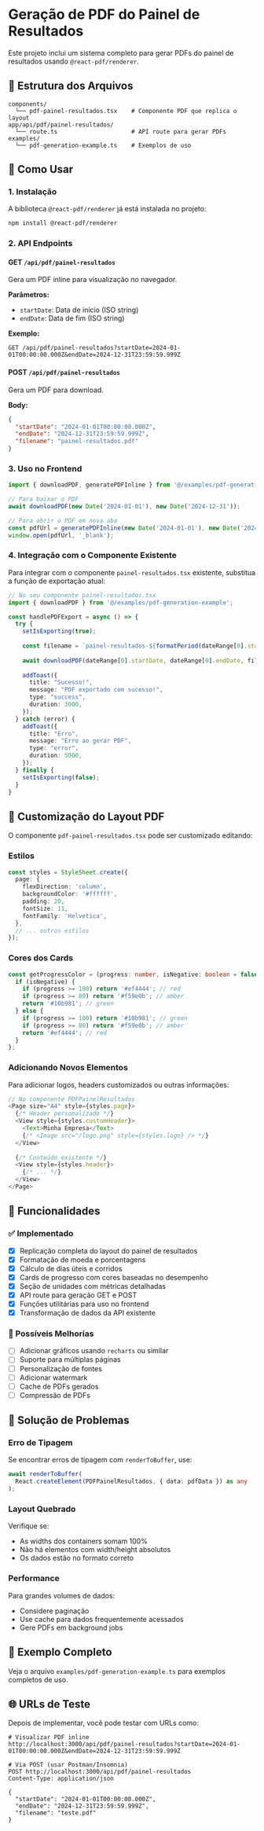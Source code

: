 # Geração de PDF do Painel de Resultados

Este projeto inclui um sistema completo para gerar PDFs do painel de resultados usando `@react-pdf/renderer`.

## 📁 Estrutura dos Arquivos

```
components/
  └── pdf-painel-resultados.tsx    # Componente PDF que replica o layout
app/api/pdf/painel-resultados/
  └── route.ts                     # API route para gerar PDFs
examples/
  └── pdf-generation-example.ts    # Exemplos de uso
```

## 🚀 Como Usar

### 1. Instalação

A biblioteca `@react-pdf/renderer` já está instalada no projeto:

```bash
npm install @react-pdf/renderer
```

### 2. API Endpoints

#### GET `/api/pdf/painel-resultados`
Gera um PDF inline para visualização no navegador.

**Parâmetros:**
- `startDate`: Data de início (ISO string)
- `endDate`: Data de fim (ISO string)

**Exemplo:**
```
GET /api/pdf/painel-resultados?startDate=2024-01-01T00:00:00.000Z&endDate=2024-12-31T23:59:59.999Z
```

#### POST `/api/pdf/painel-resultados`
Gera um PDF para download.

**Body:**
```json
{
  "startDate": "2024-01-01T00:00:00.000Z",
  "endDate": "2024-12-31T23:59:59.999Z",
  "filename": "painel-resultados.pdf"
}
```

### 3. Uso no Frontend

```typescript
import { downloadPDF, generatePDFInline } from '@/examples/pdf-generation-example';

// Para baixar o PDF
await downloadPDF(new Date('2024-01-01'), new Date('2024-12-31'));

// Para abrir o PDF em nova aba
const pdfUrl = generatePDFInline(new Date('2024-01-01'), new Date('2024-12-31'));
window.open(pdfUrl, '_blank');
```

### 4. Integração com o Componente Existente

Para integrar com o componente `painel-resultados.tsx` existente, substitua a função de exportação atual:

```typescript
// No seu componente painel-resultados.tsx
import { downloadPDF } from '@/examples/pdf-generation-example';

const handlePDFExport = async () => {
  try {
    setIsExporting(true);
    
    const filename = `painel-resultados-${formatPeriod(dateRange[0].startDate, dateRange[0].endDate).replace(/\s+/g, '-').toLowerCase()}.pdf`;
    
    await downloadPDF(dateRange[0].startDate, dateRange[0].endDate, filename);
    
    addToast({
      title: "Sucesso!",
      message: "PDF exportado com sucesso!",
      type: "success",
      duration: 3000,
    });
  } catch (error) {
    addToast({
      title: "Erro",
      message: "Erro ao gerar PDF",
      type: "error",
      duration: 5000,
    });
  } finally {
    setIsExporting(false);
  }
}
```

## 🎨 Customização do Layout PDF

O componente `pdf-painel-resultados.tsx` pode ser customizado editando:

### Estilos
```typescript
const styles = StyleSheet.create({
  page: {
    flexDirection: 'column',
    backgroundColor: '#ffffff',
    padding: 20,
    fontSize: 11,
    fontFamily: 'Helvetica',
  },
  // ... outros estilos
});
```

### Cores dos Cards
```typescript
const getProgressColor = (progress: number, isNegative: boolean = false) => {
  if (isNegative) {
    if (progress >= 100) return '#ef4444'; // red
    if (progress >= 80) return '#f59e0b'; // amber
    return '#10b981'; // green
  } else {
    if (progress >= 100) return '#10b981'; // green
    if (progress >= 80) return '#f59e0b'; // amber
    return '#ef4444'; // red
  }
};
```

### Adicionando Novos Elementos
Para adicionar logos, headers customizados ou outras informações:

```typescript
// No componente PDFPainelResultados
<Page size="A4" style={styles.page}>
  {/* Header personalizado */}
  <View style={styles.customHeader}>
    <Text>Minha Empresa</Text>
    {/* <Image src="/logo.png" style={styles.logo} /> */}
  </View>
  
  {/* Conteúdo existente */}
  <View style={styles.header}>
    {/* ... */}
  </View>
</Page>
```

## 🔧 Funcionalidades

### ✅ Implementado
- [x] Replicação completa do layout do painel de resultados
- [x] Formatação de moeda e porcentagens
- [x] Cálculo de dias úteis e corridos
- [x] Cards de progresso com cores baseadas no desempenho
- [x] Seção de unidades com métricas detalhadas
- [x] API route para geração GET e POST
- [x] Funções utilitárias para uso no frontend
- [x] Transformação de dados da API existente

### 🚀 Possíveis Melhorias
- [ ] Adicionar gráficos usando `recharts` ou similar
- [ ] Suporte para múltiplas páginas
- [ ] Personalização de fontes
- [ ] Adicionar watermark
- [ ] Cache de PDFs gerados
- [ ] Compressão de PDFs

## 🐛 Solução de Problemas

### Erro de Tipagem
Se encontrar erros de tipagem com `renderToBuffer`, use:
```typescript
await renderToBuffer(
  React.createElement(PDFPainelResultados, { data: pdfData }) as any
);
```

### Layout Quebrado
Verifique se:
- As widths dos containers somam 100%
- Não há elementos com width/height absolutos
- Os dados estão no formato correto

### Performance
Para grandes volumes de dados:
- Considere paginação
- Use cache para dados frequentemente acessados
- Gere PDFs em background jobs

## 📝 Exemplo Completo

Veja o arquivo `examples/pdf-generation-example.ts` para exemplos completos de uso.

## 🌐 URLs de Teste

Depois de implementar, você pode testar com URLs como:

```
# Visualizar PDF inline
http://localhost:3000/api/pdf/painel-resultados?startDate=2024-01-01T00:00:00.000Z&endDate=2024-12-31T23:59:59.999Z

# Via POST (usar Postman/Insomnia)
POST http://localhost:3000/api/pdf/painel-resultados
Content-Type: application/json

{
  "startDate": "2024-01-01T00:00:00.000Z",
  "endDate": "2024-12-31T23:59:59.999Z",
  "filename": "teste.pdf"
} 